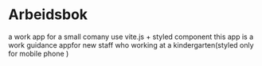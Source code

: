 # Arbeidsbok
 a work app for a small comany
 use vite.js + styled component
this app is a work guidance appfor new staff who working at a kindergarten(styled only for mobile phone ) 

